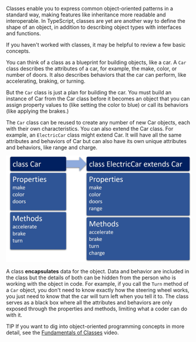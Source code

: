 Classes enable you to express common object-oriented patterns in a standard way, making features like inheritance more readable and interoperable. In TypeScript, classes are yet are another way to define the shape of an object, in addition to describing object types with interfaces and functions.

If you haven't worked with classes, it may be helpful to review a few basic concepts.

You can think of a class as a blueprint for building objects, like a car. A `Car` class describes the attributes of a car, for example, the make, color, or number of doors. It also describes behaviors that the car can perform, like accelerating, braking, or turning.

But the ```Car``` class is just a plan for building the car. You must build an instance of Car from the Car class before it becomes an object that you can assign property values to (like setting the color to blue) or call its behaviors (like applying the brakes.)

The `````Car````` class can be reused to create any number of new Car objects, each with their own characteristics. You can also extend the Car class. For example, an `ElectricCar` class might extend Car. It will have all the same attributes and behaviors of Car but can also have its own unique attributes and behaviors, like range and charge.

![The Car class includes the properties make, color and, doors and the methods accelerate, brake, and turn. When the ElectricCar class extends Car, it includes all of the properties and methods of Car, plus a new property called range and a new method called charge.](../media/m05_car_class.jpg)


A class **encapsulates** data for the object. Data and behavior are included in the class but the details of both can be hidden from the person who is working with the object in code. For example, if you call the `Turn` method of a `Car` object, you don't need to know exactly how the steering wheel works, you just need to know that the car will turn left when you tell it to. The class serves as a black box where all the attributes and behaviors are only exposed through the properties and methods, limiting what a coder can do with it.

TIP If you want to dig into object-oriented programming concepts in more detail, see the [Fundamentals of Classes](https://channel9.msdn.com/series/software-development-fundamentals/03/) video.

